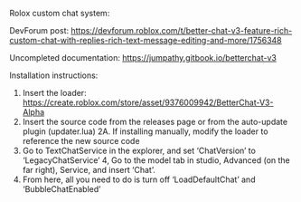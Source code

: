 Rolox custom chat system:

DevForum post: https://devforum.roblox.com/t/better-chat-v3-feature-rich-custom-chat-with-replies-rich-text-message-editing-and-more/1756348

Uncompleted documentation: https://jumpathy.gitbook.io/betterchat-v3

Installation instructions:
1. Insert the loader: https://create.roblox.com/store/asset/9376009942/BetterChat-V3-Alpha
2. Insert the source code from the releases page or from the auto-update plugin (updater.lua)
2A. If installing manually, modify the loader to reference the new source code
3. Go to TextChatService in the explorer, and set ‘ChatVersion’ to ‘LegacyChatService’
4, Go to the model tab in studio, Advanced (on the far right), Service, and insert ‘Chat’.
5. From here, all you need to do is turn off ‘LoadDefaultChat’ and ‘BubbleChatEnabled’
